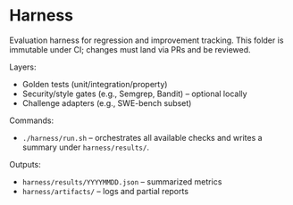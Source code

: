 # Harness

Evaluation harness for regression and improvement tracking. This folder is immutable under CI; changes must land via PRs and be reviewed.

Layers:
- Golden tests (unit/integration/property)
- Security/style gates (e.g., Semgrep, Bandit) – optional locally
- Challenge adapters (e.g., SWE-bench subset)

Commands:
- `./harness/run.sh` – orchestrates all available checks and writes a summary under `harness/results/`.

Outputs:
- `harness/results/YYYYMMDD.json` – summarized metrics
- `harness/artifacts/` – logs and partial reports

